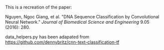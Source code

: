 This is a recreation of the paper:

Nguyen, Ngoc Giang, et al. "DNA Sequence Classification by Convolutional Neural Network." *Journal of Biomedical Science and Engineering* 9.05 (2016): 280.

data_helpers.py has been adapated from https://github.com/dennybritz/cnn-text-classification-tf

